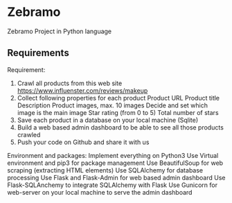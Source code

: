 # Zebramo
Zebramo Project in Python language

## Requirements

Requirement:
1. Crawl all products from this web site
https://www.influenster.com/reviews/makeup
2. Collect following properties for each product
Product URL
Product title
Description
Product images, max. 10 images
Decide and set which image is the main image
Star rating (from 0 to 5)
Total number of stars
3. Save each product in a database on your local machine (Sqlite)
4. Build a web based admin dashboard to be able to see all those products crawled
5. Push your code on Github and share it with us


Environment and packages:
Implement everything on Python3 
Use Virtual environment and pip3 for package management
Use BeautifulSoup for web scraping (extracting HTML elements)
Use SQLAlchemy for database processing
Use Flask and Flask-Admin for web based admin dashboard
Use Flask-SQLAnchemy to integrate SQLAlchemy with Flask
Use Gunicorn for web-server on your local machine to serve the admin dashboard
